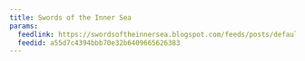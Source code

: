```yaml
---
title: Swords of the Inner Sea
params:
  feedlink: https://swordsoftheinnersea.blogspot.com/feeds/posts/default?alt=rss
  feedid: a55d7c4394bbb70e32b6409665626383
---
```

